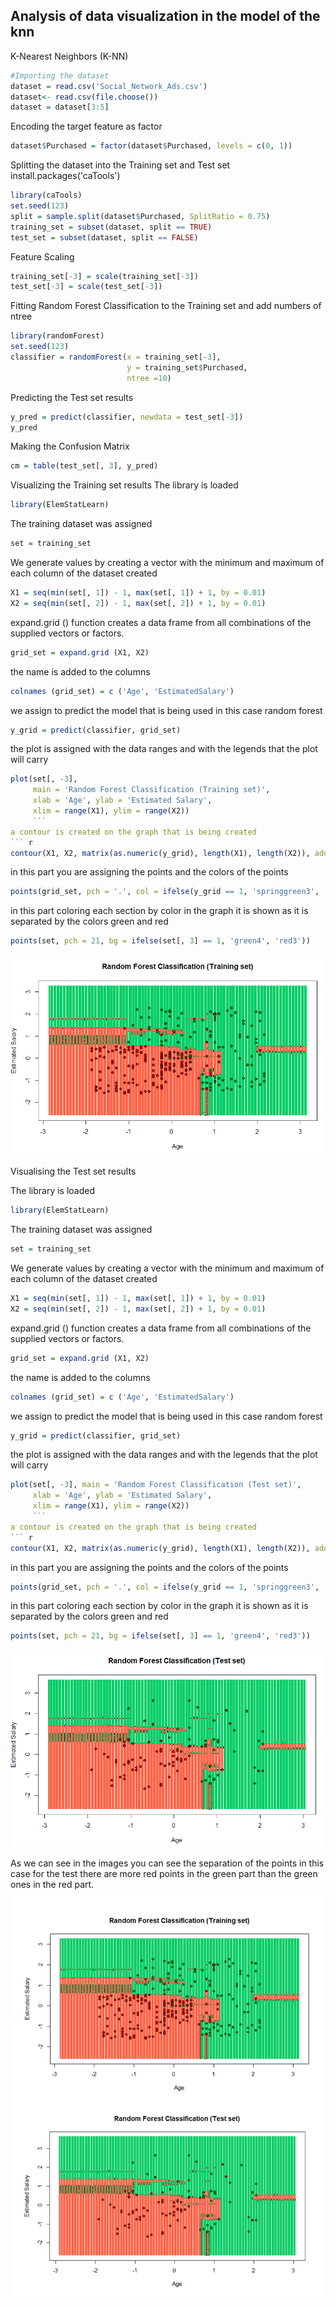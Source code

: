## Analysis of data visualization in the model of the knn

 K-Nearest Neighbors (K-NN)
``` r
#Importing the dataset
dataset = read.csv('Social_Network_Ads.csv')
dataset<- read.csv(file.choose())
dataset = dataset[3:5]
```
Encoding the target feature as factor
``` r
dataset$Purchased = factor(dataset$Purchased, levels = c(0, 1))
```
Splitting the dataset into the Training set and Test set
install.packages('caTools')
``` r
library(caTools)
set.seed(123)
split = sample.split(dataset$Purchased, SplitRatio = 0.75)
training_set = subset(dataset, split == TRUE)
test_set = subset(dataset, split == FALSE)
```
Feature Scaling
``` r
training_set[-3] = scale(training_set[-3])
test_set[-3] = scale(test_set[-3])
```
Fitting Random Forest Classification to the Training set and add numbers of ntree
``` r
library(randomForest)
set.seed(123)
classifier = randomForest(x = training_set[-3],
                          y = training_set$Purchased,
                          ntree =10)
```

Predicting the Test set results
``` r
y_pred = predict(classifier, newdata = test_set[-3])
y_pred
```
Making the Confusion Matrix
``` r
cm = table(test_set[, 3], y_pred)
```
Visualizing the Training set results
The library is loaded
``` r
library(ElemStatLearn)
```
The training dataset was assigned
``` r
set = training_set
```
We generate values by creating a vector with the minimum and maximum of each column of the dataset created
``` r
X1 = seq(min(set[, 1]) - 1, max(set[, 1]) + 1, by = 0.01)
X2 = seq(min(set[, 2]) - 1, max(set[, 2]) + 1, by = 0.01)
```
expand.grid () function creates a data frame from all combinations of the supplied vectors or factors.
``` r
grid_set = expand.grid (X1, X2)
```
the name is added to the columns
``` r
colnames (grid_set) = c ('Age', 'EstimatedSalary')
```
we assign to predict the model that is being used in this case random forest
``` r
y_grid = predict(classifier, grid_set)
```
the plot is assigned with the data ranges and with the legends that the plot will carry
``` r
plot(set[, -3],
     main = 'Random Forest Classification (Training set)',
     xlab = 'Age', ylab = 'Estimated Salary',
     xlim = range(X1), ylim = range(X2))
	 ```
a contour is created on the graph that is being created
``` r
contour(X1, X2, matrix(as.numeric(y_grid), length(X1), length(X2)), add = TRUE)
```
in this part you are assigning the points and the colors of the points
``` r
points(grid_set, pch = '.', col = ifelse(y_grid == 1, 'springgreen3', 'tomato'))
```
in this part coloring each section by color in the graph it is shown as it is separated by the colors green and red
``` r
points(set, pch = 21, bg = ifelse(set[, 3] == 1, 'green4', 'red3'))
```

![training](Training.png)

 Visualising the Test set results

The library is loaded
``` r
library(ElemStatLearn)
```
The training dataset was assigned
``` r
set = training_set
```
We generate values by creating a vector with the minimum and maximum of each column of the dataset created
``` r
X1 = seq(min(set[, 1]) - 1, max(set[, 1]) + 1, by = 0.01)
X2 = seq(min(set[, 2]) - 1, max(set[, 2]) + 1, by = 0.01)
```
expand.grid () function creates a data frame from all combinations of the supplied vectors or factors.
``` r
grid_set = expand.grid (X1, X2)
```
the name is added to the columns
``` r
colnames (grid_set) = c ('Age', 'EstimatedSalary')
```
we assign to predict the model that is being used in this case random forest
``` r
y_grid = predict(classifier, grid_set)
```
the plot is assigned with the data ranges and with the legends that the plot will carry
``` r
plot(set[, -3], main = 'Random Forest Classification (Test set)',
     xlab = 'Age', ylab = 'Estimated Salary',
     xlim = range(X1), ylim = range(X2))
	 ```
a contour is created on the graph that is being created
``` r
contour(X1, X2, matrix(as.numeric(y_grid), length(X1), length(X2)), add = TRUE)
```
in this part you are assigning the points and the colors of the points
``` r
points(grid_set, pch = '.', col = ifelse(y_grid == 1, 'springgreen3', 'tomato'))
```
in this part coloring each section by color in the graph it is shown as it is separated by the colors green and red
``` r
points(set, pch = 21, bg = ifelse(set[, 3] == 1, 'green4', 'red3'))
```
![test](test.png)


As we can see in the images you can see the separation of the points in this case for the test there are more red points in the green part than the green ones in the red part.
![training-test](Training-test.PNG)

